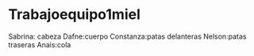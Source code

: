 # Trabajoequipo1miel
Sabrina: cabeza
Dafne:cuerpo
Constanza:patas delanteras
Nelson:patas traseras
Anais:cola